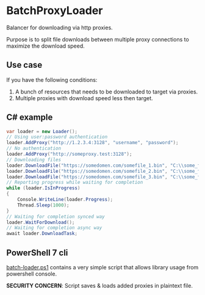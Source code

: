 # BatchProxyLoader
Balancer for downloading via http proxies.

Purpose is to split file downloads between multiple proxy connections to maximize the download speed.

## Use case
If you have the following conditions:
1. A bunch of resources that needs to be downloaded to target via proxies.
2. Multiple proxies with download speed less then target.

## C# example
```csharp
var loader = new Loader();
// Using user:password authentication
loader.AddProxy("http://1.2.3.4:3128", "username", "password");
// No authentication
loader.AddProxy("http://someproxy.test:3128");
// Downloading files
loader.DownloadFile("https://somedomen.com/somefile_1.bin", "C:\\some_file_1.bin");
loader.DownloadFile("https://somedomen.com/somefile_2.bin", "C:\\some_file_2.bin");
loader.DownloadFile("https://somedomen.com/somefile_3.bin", "C:\\some_file_3.bin");
// Reporting progress while waiting for completion
while (loader.IsInProgress)
{
    Console.WriteLine(loader.Progress);
    Thread.Sleep(1000);
}
// Waiting for completion synced way
loader.WaitForDownload();
// Waiting for completion async way
await loader.DownloadTask;
```

## PowerShell 7 cli
[batch-loader.ps1](./batch-loader.ps1) contains a very simple script that allows library usage from powershell console.

**SECURITY CONCERN**: Script saves & loads added proxies in plaintext file.